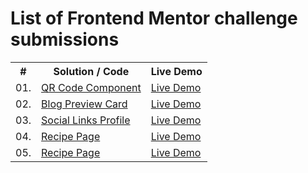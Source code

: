 # List of Frontend Mentor challenge submissions

<div align="center">
    <table>
        <tr>
            <th>#</th>
            <th>Solution / Code</th>
            <th>Live Demo</th>
        </tr>
        <tr>
            <td>01. </td>
            <td><a href="https://github.com/Cristal32/frontend-mentor-challenges/tree/main/solutions/getting-started/01.%20qr-code-component">QR Code Component</a></td>
            <td><a href="https://cristal32.github.io/frontend-mentor-challenges/solutions/getting-started/01. qr-code-component/" target="_blank">Live Demo</a></td>
        </tr>
        <tr>
            <td>02. </td>
            <td><a href="https://github.com/Cristal32/frontend-mentor-challenges/tree/main/solutions/getting-started/02.%20blog-preview-card">Blog Preview Card</a></td>
            <td><a href="https://cristal32.github.io/frontend-mentor-challenges/solutions/getting-started/02. blog-preview-card/" target="_blank">Live Demo</a></td>
        </tr>
        <tr>
            <td>03. </td>
            <td><a href="https://github.com/Cristal32/frontend-mentor-challenges/tree/main/solutions/getting-started/03.%20social-links-profile">Social Links Profile</a></td>
            <td><a href="https://cristal32.github.io/frontend-mentor-challenges/solutions/getting-started/03.%20social-links-profile/" target="_blank">Live Demo</a></td>
        </tr>
        <tr>
            <td>04. </td>
            <td><a href="https://github.com/Cristal32/frontend-mentor-challenges/tree/main/solutions/getting-started/04.%20recipe-page">Recipe Page</a></td>
            <td><a href="https://cristal32.github.io/frontend-mentor-challenges/solutions/getting-started/04.%20recipe-page/" target="_blank">Live Demo</a></td>
        </tr>
        <tr>
            <td>05. </td>
            <td><a href="https://github.com/Cristal32/frontend-mentor-challenges/tree/main/solutions/getting-started/04.%20recipe-page">Recipe Page</a></td>
            <td><a href="https://cristal32.github.io/frontend-mentor-challenges/solutions/getting-started/04.%20recipe-page/" target="_blank">Live Demo</a></td>
        </tr>
    </table>
</div>